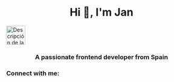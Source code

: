 <h1 align="center">Hi 👋, I'm Jan</h1>
<img src="https://upload.wikimedia.org/wikipedia/commons/thumb/c/c3/Python-logo-notext.svg/1869px-Python-logo-notext.svg.png" alt="Descripción de la imagen" style="width: 50px; height: 50px;">
<h3 align="center">A passionate frontend developer from Spain</h3>

<h3 align="left">Connect with me:</h3>
<p align="left">
</p>
